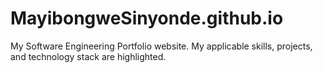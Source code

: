 # MayibongweSinyonde.github.io
My Software Engineering Portfolio website. My applicable skills, projects, and technology stack are highlighted. 
